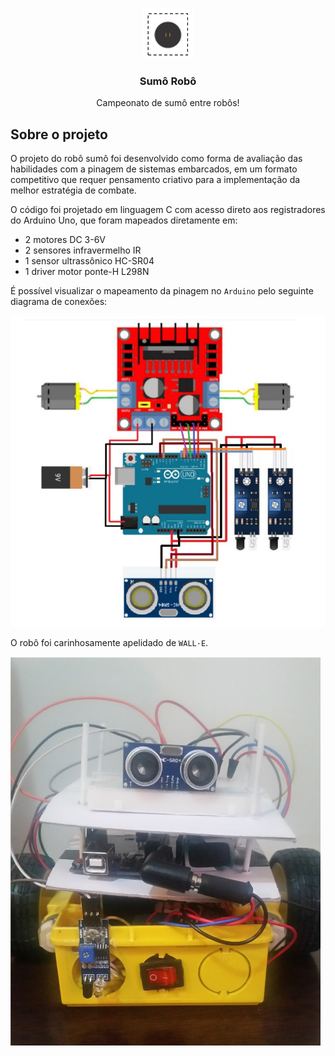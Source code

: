 <!-- PROJECT LOGO -->
<br />
<p align="center">
  <a href="https://github.com/yohanalexander/sumo-robot">
    <img src="dojo.png" alt="Logo" width="80" height="80">
  </a>

  <h3 align="center">Sumô Robô</h3>

  <p align="center">
    Campeonato de sumô entre robôs!
    <br />

<!-- ABOUT THE PROJECT -->
## Sobre o projeto

O projeto do robô sumô foi desenvolvido como forma de avaliação das habilidades com a pinagem de sistemas embarcados, em um formato competitivo que requer pensamento criativo para a implementação da melhor estratégia de combate.

O código foi projetado em linguagem C com acesso direto aos registradores do Arduino Uno, que foram mapeados diretamente em:

* 2 motores DC 3-6V
* 2 sensores infravermelho IR
* 1 sensor ultrassônico HC-SR04
* 1 driver motor ponte-H L298N 

É possível visualizar o mapeamento da pinagem no `Arduino` pelo seguinte diagrama de conexões:

![wall-e](conexoes.png)

O robô foi carinhosamente apelidado de `WALL·E`.

![wall-e](wall-e.png)

